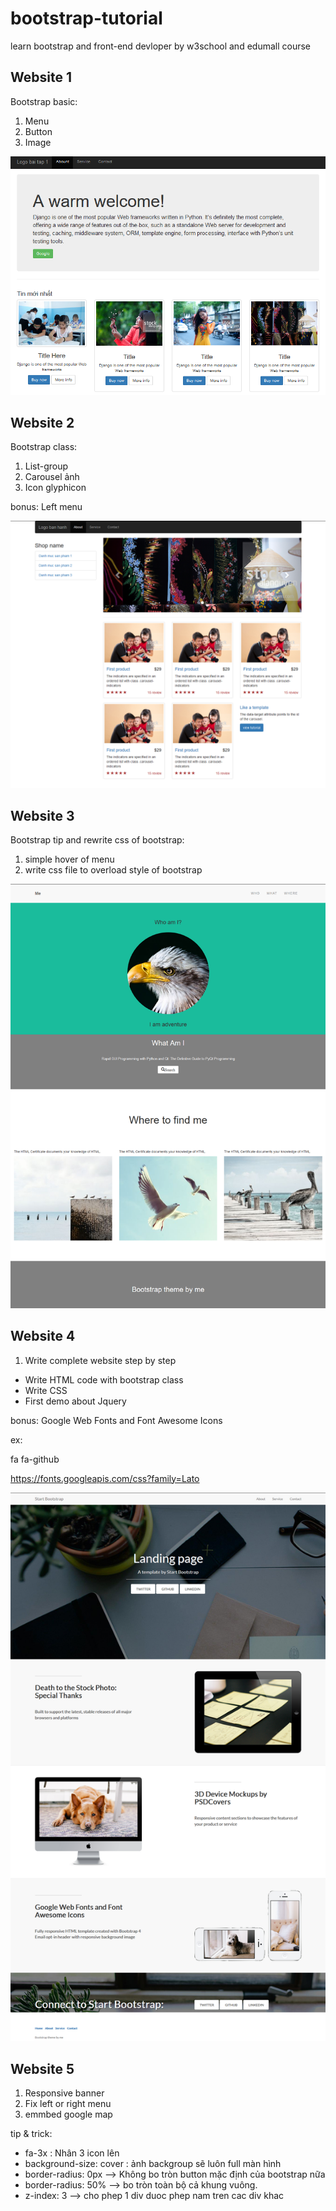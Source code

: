 # bootstrap-tutorial
learn bootstrap and front-end devloper by w3school and edumall course

## Website 1
Bootstrap basic:
1. Menu
2. Button
3. Image

 ![Website-1](/Sceenshots/Website-1.png)

## Website 2
Bootstrap class:
1. List-group
2. Carousel ảnh
3. Icon glyphicon

bonus: Left menu


 ![Website-2](/Sceenshots/Website-2.png)

 ## Website 3
 Bootstrap tip and rewrite css of bootstrap:

 1. simple hover of menu
 2. write css file to overload style of bootstrap

 ![Website-3](/Sceenshots/Website-3.png)


## Website 4
1. Write complete website step by step
- Write HTML code with bootstrap class
- Write CSS
- First demo about Jquery

bonus: Google Web Fonts and Font Awesome Icons

ex: 

fa fa-github

https://fonts.googleapis.com/css?family=Lato


![Website-4](/Sceenshots/Website-4.png)

## Website 5
1. Responsive banner
2. Fix left or right menu
3. emmbed google map


tip & trick: 
- fa-3x : Nhân 3 icon lên
- background-size: cover : ảnh backgroup sẽ luôn full màn hình
- border-radius: 0px --> Không bo tròn button mặc định của bootstrap nữa
- border-radius: 50% --> bo tròn toàn bộ cả khung vuông.
- z-index: 3 --> cho phep 1 div duoc phep nam tren cac div khac
